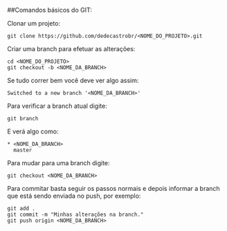 ##Comandos básicos do GIT:

Clonar um projeto:

```
git clone https://github.com/dedecastrobr/<NOME_DO_PROJETO>.git

```

Criar uma branch para efetuar as alterações:

```
cd <NOME_DO_PROJETO>
git checkout -b <NOME_DA_BRANCH>

```

Se tudo correr bem você deve ver algo assim:

```
Switched to a new branch '<NOME_DA_BRANCH>'

```

Para verificar a branch atual digite:

```
git branch

```

E verá algo como:

```
* <NOME_DA_BRANCH>
  master
```

Para mudar para uma branch digite:

```
git checkout <NOME_DA_BRANCH>
```

Para commitar basta seguir os passos normais e depois informar a branch que está sendo enviada no push, por exemplo:

```
git add .
git commit -m "Minhas alterações na branch."
git push origin <NOME_DA_BRANCH>
```
